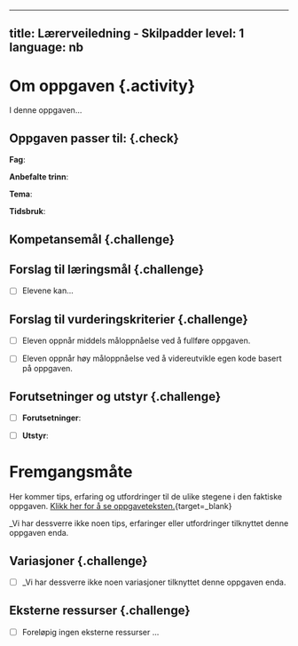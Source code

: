 
---
title: Lærerveiledning - Skilpadder
level: 1
language: nb
---


# Om oppgaven {.activity}

I denne oppgaven...


## Oppgaven passer til: {.check}

 __Fag__: 

 __Anbefalte trinn__:

 __Tema__: 

 __Tidsbruk__: 


 ## Kompetansemål {.challenge}

 


 ## Forslag til læringsmål {.challenge}

 - [ ]  Elevene kan...


 ## Forslag til vurderingskriterier {.challenge}

 - [ ] Eleven oppnår middels måloppnåelse ved å fullføre oppgaven.

 - [ ] Eleven oppnår høy måloppnåelse ved å videreutvikle egen kode basert på oppgaven. 

 
 ## Forutsetninger og utstyr {.challenge}

 - [ ]  __Forutsetninger__: 

 - [ ]  __Utstyr__: 


 # Fremgangsmåte

 Her kommer tips, erfaring og utfordringer til de ulike stegene i den faktiske oppgaven. [Klikk her for å se oppgaveteksten.](../skilpadder/skilpadder.html){target=_blank}

 _Vi har dessverre ikke noen tips, erfaringer eller utfordringer tilknyttet denne oppgaven enda.


 ## Variasjoner {.challenge}


 - [ ]  _Vi har dessverre ikke noen variasjoner tilknyttet denne oppgaven enda.


 ## Eksterne ressurser {.challenge}

 - [ ] Foreløpig ingen eksterne ressurser ...

